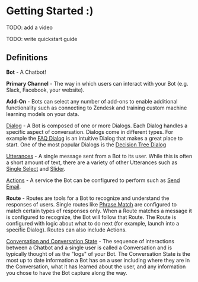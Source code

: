 # Getting Started :)

TODO: add a video

TODO: write quickstart guide

## Definitions

**Bot** - A Chatbot!

**Primary Channel** - The way in which users can interact with your Bot (e.g. Slack, Facebook, your website).

**Add-On** - Bots can select any number of add-ons to enable additional functionality such as connecting to Zendesk and training custom machine learning models on your data.

[Dialog](./dialogs) - A Bot is composed of one or more Dialogs.  Each Dialog handles a specific aspect of conversation.  Dialogs come in different types.  For example the [FAQ Dialog](./dialogs/faq) is an intuitive Dialog that makes a great place to start.  One of the most popular Dialogs is the [Decision Tree Dialog](./dialogs/decision-tree/)

[Utterances](./utterances) - A single message sent from a Bot to its user.  While this is often a short amount of text, there are a variety of other Utterances such as [Single Select](./utterances/single-select) and [Slider](./utterances/slider).

[Actions](./actions/) - A service the Bot can be configured to perform such as [Send Email](./actions/send/email).

**Route** - Routes are tools for a Bot to recognize and understand the responses of users.  Single routes like [Phrase Match](./routes/basic/phrase) are configured to match certain types of responses only.  When a Route matches a message it is configured to recognize, the Bot will follow that Route.  The Route is configured with logic about what to do next (for example, launch into a specific Dialog).  Routes can also include Actions.

[Conversation and Conversation State](./conversations) - The sequence of interactions between a Chatbot and a single user is called a Conversation and is typically thought of as the "logs" of your Bot.  The Conversation State is the most up to date information a Bot has on a user including where they are in the Conversation, what it has learned about the user, and any information you chose to have the Bot capture along the way.

